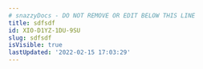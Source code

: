 ```yaml
---
# snazzyDocs - DO NOT REMOVE OR EDIT BELOW THIS LINE
title: sdfsdf
id: XIO-D1YZ-1DU-9SU
slug: sdfsdf
isVisible: true
lastUpdated: '2022-02-15 17:03:29'
---
```

